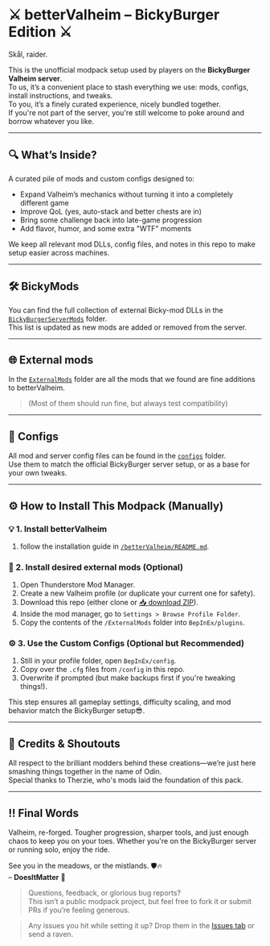 # ⚔️ betterValheim – BickyBurger Edition ⚔️

Skål, raider.

This is the unofficial modpack setup used by players on the **BickyBurger Valheim server**.  
To us, it’s a convenient place to stash everything we use: mods, configs, install instructions, and tweaks.  
To you, it’s a finely curated experience, nicely bundled together.  
If you're not part of the server, you're still welcome to poke around and borrow whatever you like.

---

## 🔍 What’s Inside?

A curated pile of mods and custom configs designed to:

- Expand Valheim’s mechanics without turning it into a completely different game
- Improve QoL (yes, auto-stack and better chests are in)
- Bring some challenge back into late-game progression
- Add flavor, humor, and some extra "WTF" moments

We keep all relevant mod DLLs, config files, and notes in this repo to make setup easier across machines.

---

## 🛠️ BickyMods

You can find the full collection of external Bicky-mod DLLs in the [`BickyBurgerServerMods`](BickyBurgerServerMods) folder.  
This list is updated as new mods are added or removed from the server.

---

## 🌐 External mods

In the [`ExternalMods`](ExternalMods) folder are all the mods that we found are fine additions to betterValheim.

> (Most of them should run fine, but always test compatibility)

---

## 🧾 Configs

All mod and server config files can be found in the [`configs`](configs) folder.  
Use them to match the official BickyBurger server setup, or as a base for your own tweaks.

---

## ⚙️ How to Install This Modpack (Manually)

### 💡 1. Install betterValheim

1. follow the installation guide in [`/betterValheim/README.md`](https://github.com/unicorncodez/betterValheim/blob/main/betterValheim/README.md).

### 🧩 2. Install desired external mods (Optional)

1. Open Thunderstore Mod Manager.
2. Create a new Valheim profile (or duplicate your current one for safety).
3. Download this repo (either clone or [📥 download ZIP](https://github.com/unicorncodez/betterValheim/archive/refs/heads/main.zip)).
4. Inside the mod manager, go to `Settings > Browse Profile Folder`.
5. Copy the contents of the `/ExternalMods` folder into `BepInEx/plugins`.

### ⚙️ 3. Use the Custom Configs (Optional but Recommended)

1. Still in your profile folder, open `BepInEx/config`.
2. Copy over the `.cfg` files from `/config` in this repo.
3. Overwrite if prompted (but make backups first if you're tweaking things!).

This step ensures all gameplay settings, difficulty scaling, and mod behavior match the BickyBurger setup😎.

---

## 🙏 Credits & Shoutouts

All respect to the brilliant modders behind these creations—we’re just here smashing things together in the name of Odin.  
Special thanks to Therzie, who's mods laid the foundation of this pack.

---

## ‼️ Final Words

Valheim, re-forged.
Tougher progression, sharper tools, and just enough chaos to keep you on your toes.
Whether you're on the BickyBurger server or running solo, enjoy the ride.

See you in the meadows, or the mistlands. 🛡️🔥  
– **DoesItMatter** 🫡

> Questions, feedback, or glorious bug reports?  
> This isn’t a public modpack project, but feel free to fork it or submit PRs if you’re feeling generous.

> Any issues you hit while setting it up? Drop them in the [Issues tab](https://github.com/unicorncodez/betterValheim/issues) or send a raven.
